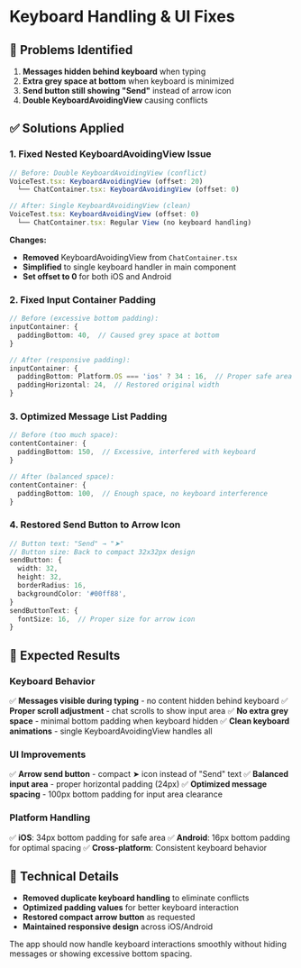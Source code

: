 # Keyboard Handling & UI Fixes

## 🐛 **Problems Identified**

1. **Messages hidden behind keyboard** when typing
2. **Extra grey space at bottom** when keyboard is minimized  
3. **Send button still showing "Send"** instead of arrow icon
4. **Double KeyboardAvoidingView** causing conflicts

## ✅ **Solutions Applied**

### **1. Fixed Nested KeyboardAvoidingView Issue**
```typescript
// Before: Double KeyboardAvoidingView (conflict)
VoiceTest.tsx: KeyboardAvoidingView (offset: 20)
  └── ChatContainer.tsx: KeyboardAvoidingView (offset: 0)

// After: Single KeyboardAvoidingView (clean)
VoiceTest.tsx: KeyboardAvoidingView (offset: 0) 
  └── ChatContainer.tsx: Regular View (no keyboard handling)
```

**Changes:**
- **Removed** KeyboardAvoidingView from `ChatContainer.tsx`
- **Simplified** to single keyboard handler in main component
- **Set offset to 0** for both iOS and Android

### **2. Fixed Input Container Padding**
```typescript
// Before (excessive bottom padding):
inputContainer: {
  paddingBottom: 40,  // Caused grey space at bottom
}

// After (responsive padding):
inputContainer: {
  paddingBottom: Platform.OS === 'ios' ? 34 : 16,  // Proper safe area
  paddingHorizontal: 24,  // Restored original width
}
```

### **3. Optimized Message List Padding**
```typescript
// Before (too much space):
contentContainer: {
  paddingBottom: 150,  // Excessive, interfered with keyboard
}

// After (balanced space):
contentContainer: {
  paddingBottom: 100,  // Enough space, no keyboard interference
}
```

### **4. Restored Send Button to Arrow Icon**
```typescript
// Button text: "Send" → "➤"
// Button size: Back to compact 32x32px design
sendButton: {
  width: 32,
  height: 32,
  borderRadius: 16,
  backgroundColor: '#00ff88',
}
sendButtonText: {
  fontSize: 16,  // Proper size for arrow icon
}
```

## 🎯 **Expected Results**

### **Keyboard Behavior**
✅ **Messages visible during typing** - no content hidden behind keyboard
✅ **Proper scroll adjustment** - chat scrolls to show input area
✅ **No extra grey space** - minimal bottom padding when keyboard hidden
✅ **Clean keyboard animations** - single KeyboardAvoidingView handles all

### **UI Improvements**
✅ **Arrow send button** - compact ➤ icon instead of "Send" text
✅ **Balanced input area** - proper horizontal padding (24px)
✅ **Optimized message spacing** - 100px bottom padding for input area clearance

### **Platform Handling**
✅ **iOS**: 34px bottom padding for safe area
✅ **Android**: 16px bottom padding for optimal spacing
✅ **Cross-platform**: Consistent keyboard behavior

## 🚀 **Technical Details**

- **Removed duplicate keyboard handling** to eliminate conflicts
- **Optimized padding values** for better keyboard interaction
- **Restored compact arrow button** as requested
- **Maintained responsive design** across iOS/Android

The app should now handle keyboard interactions smoothly without hiding messages or showing excessive bottom spacing.
